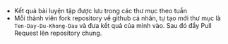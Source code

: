 - Kết quả bài luyện tập được lưu trong các thư mục theo tuần
- Mỗi thành viên fork repository về github cá nhân, tự tạo mới thư mục là `Ten-Day-Du-Khong-Dau` và đưa kết quả của mình vào. Sau đó đẩy Pull Request lên repository chung.
